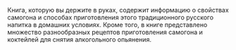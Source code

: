 <!--2024-03-03 21:48:42-->
Книга, которую вы держите в руках, содержит информацию о свойствах самогона и способах приготовления этого традиционного русского напитка в домашних условиях. Кроме того, в книге представлено множество разнообразных рецептов приготовления самогона и коктейлей для снятия алкогольного опьянения.